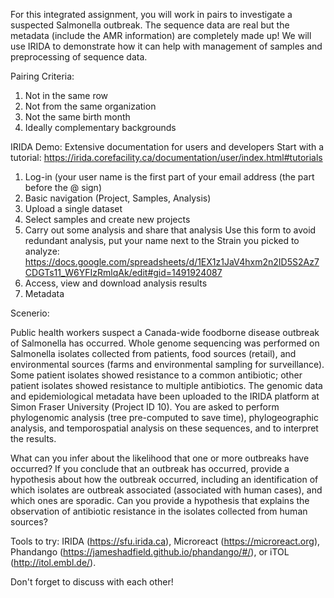 For this integrated assignment, you will work in pairs to investigate a suspected Salmonella outbreak. The sequence data are real but the metadata (include the AMR information) are completely made up! We will use IRIDA to demonstrate how it can help with management of samples and preprocessing of sequence data.

Pairing Criteria:
1) Not in the same row
2) Not from the same organization
3) Not the same birth month
4) Ideally complementary backgrounds

IRIDA Demo:
Extensive documentation for users and developers
Start with a tutorial: https://irida.corefacility.ca/documentation/user/index.html#tutorials
1) Log-in (your user name is the first part of your email address (the part before the @ sign)
2) Basic navigation (Project, Samples, Analysis)
3) Upload a single dataset
3) Select samples and create new projects
4) Carry out some analysis and share that analysis 
Use this form to avoid redundant analysis, put your name next to the Strain you picked to analyze: https://docs.google.com/spreadsheets/d/1EX1z1JaV4hxm2n2ID5S2Az7CDGTs11_W6YFIzRmlqAk/edit#gid=1491924087
5) Access, view and download analysis results
6) Metadata

Scenerio:

Public health workers suspect a Canada-wide foodborne disease outbreak of Salmonella has occurred. Whole genome sequencing was performed on Salmonella isolates collected from  patients, food sources (retail), and environmental sources (farms and environmental sampling for surveillance). Some patient isolates showed resistance to a common antibiotic; other patient isolates showed resistance to multiple antibiotics.  The genomic data and epidemiological metadata have been uploaded to the IRIDA platform at Simon Fraser University (Project ID 10).  You are asked to perform phylogenomic analysis (tree pre-computed to save time), phylogeographic analysis, and temporospatial analysis on these sequences, and to interpret the results.  

What can you infer about the likelihood that one or more outbreaks have occurred? If you conclude that an outbreak has occurred, provide a hypothesis about how the outbreak occurred, including an identification of which isolates are outbreak associated (associated with human cases), and which ones are sporadic. Can you provide a hypothesis that explains the observation of antibiotic resistance in the isolates collected from human sources?

Tools to try: IRIDA (https://sfu.irida.ca), Microreact (https://microreact.org), Phandango (https://jameshadfield.github.io/phandango/#/), or iTOL (http://itol.embl.de/).

Don't forget to discuss with each other!

